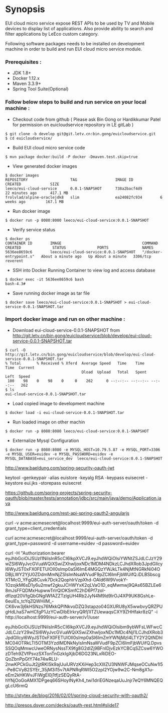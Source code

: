 # Synopsis
EUI cloud micro service expose REST APIs to be used by TV and Mobile devices to display list of applications.  Also provide ability to search and filter applications by LeEco custom category. 

Following software packages needs to be installed on development machine in order to build and run EUI cloud micro service module.
### Prerequisites : 
* JDK 1.8+ 
* Docker 1.12.x
* Maven  3.3.9+
* Spring Tool Suite(Optional)

### Follow below steps to build and run service on your local machine : 
 
* Checkout code from github  ( Please ask Bin Gong or Hardikkumar Patel for permission on euicloudservice repository in LE gitLab )
```
$ git clone -b develop git@git.letv.cn:bin.gong/euicloudservice.git
$ cd euicloudservice/      
```

* Build EUI cloud micro service code 
```
$ mvn package docker:build -P docker -Dmaven.test.skip=true
```

* View generated docker images
```
$ docker images
REPOSITORY                   TAG                 IMAGE ID            CREATED             SIZE
leeco/eui-cloud-service      0.0.1-SNAPSHOT      738a2bacf4d9        22 minutes ago      417.1 MB
frolvlad/alpine-oraclejdk8   slim                ea24082fc934        6 weeks ago         167.1 MB
```

* Run docker image 
``` 
$ docker run -p 8080:8080 leeco/eui-cloud-service:0.0.1-SNAPSHOT 
```

* Verify service status
```
$ docker ps
CONTAINER ID        IMAGE                                    COMMAND                  CREATED              STATUS              PORTS               NAMES
5636ee8659c6        leeco/eui-cloud-service:0.0.1-SNAPSHOT   "/docker-entrypoint.s"   About a minute ago   Up About a minute   3306/tcp          reverent
```

* SSH into Docker Running Container to view log and access database 
```
$ docker exec -it 5636ee8659c6 bash
bash-4.3#
```

* Save running docker image as tar file 
```
$ docker save leeco/eui-cloud-service:0.0.1-SNAPSHOT > eui-cloud-service-0.0.1-SNAPSHOT.tar
```
### Import docker image and run on other machine :  
 
* Download eui-cloud-service-0.0.1-SNAPSHOT from http://git.letv.cn/bin.gong/euicloudservice/blob/develop/eui-cloud-service-0.0.1-SNAPSHOT.tar
```
$ curl -O http://git.letv.cn/bin.gong/euicloudservice/blob/develop/eui-cloud-service-0.0.1-SNAPSHOT.tar
% Total       % Received % Xferd  Average Speed   Time    Time     Time  Current
                                  Dload  Upload   Total   Spent    Left  Speed
 100    98    0    98    0     0    262      0 --:--:-- --:--:-- --:--:--   262
$ ls
eui-cloud-service-0.0.1-SNAPSHOT.tar
```

* Load copied image to development machine 
```
$ docker load -i eui-cloud-service-0.0.1-SNAPSHOT.tar
```

* Run loaded image on other machin 
```
$ docker run -p 8080:8080 leeco/eui-cloud-service:0.0.1-SNAPSHOT
```

* Externalize Mysql Configuration 
```
$ docker run -p 8080:8080 -e MYSQL_HOST=10.79.5.87 -e MYSQL_PORT=3306 -e MYSQL_USER=euidev -e MYSQL_PASSWORD=euidev -e MYSQL_DATABASE=eui_service_dev  leeco/eui-cloud-service:0.0.1-SNAPSHOT
``` 

http://www.baeldung.com/spring-security-oauth-jwt

keytool -genkeypair -alias euistore -keyalg RSA -keypass euisecret -keystore eui.jks  -storepass euisecret

https://github.com/spring-projects/spring-security-oauth/blob/master/tests/annotation/jdbc/src/main/java/demo/Application.java


http://www.baeldung.com/rest-api-spring-oauth2-angularjs


curl -v  acme:acmesecret@localhost:9999/eui-auth-server/oauth/token -d grant_type=client_credentials

curl acme:acmesecret@localhost:9999/eui-auth-server/oauth/token -d grant_type=password -d username=euidev -d password=euidev


curl -H "Authorization:bearer eyJhbGciOiJSUzI1NiIsInR5cCI6IkpXVCJ9.eyJhdWQiOlsiYWNtZSJdLCJzY29wZSI6WyJvcGVuaWQiXSwiZXhwIjoxNDc1MDM4NDkzLCJhdXRob3JpdGllcyI6WyJST0xFX0FETUlOIl0sImp0aSI6ImE4MGQzYWJkLTk4NjMtNGRkNi04ODBjLWY2YjU0ZDdmMmNjZSIsImNsaWVudF9pZCI6ImFjbWUifQ.iDLBSbscgXTMcO_YFgQ8Cuvk7Dck2QophIrVzpXhd-OAld6W9VvokY-1OzojkM6sD1y6u2mwf2gkuJCHWYxK2qLVaO1D_eqMwmwj9QAs65BZLEe68mJsFFQDMxHupwwTrlrQlOKSmfC2hD6Pf7zoI-dflzqt20VfgQbGNgIWfAZZTzlgUH4Rb2JyN4M9ld9lrOJ4XP9UK8GshLe-6eulEs_tcYqZQWHiIM_-CK6vw3j6kHSNzs76MkkQPINkvoDZQ3stapzo04GXURU8yX5wwbvyQRZPUgHdLhaS7wHCfgP1JzYCwDlbEIrkryQRfj1ITZUewaqsCXY9ZHHfakr8zQ" -i http://localhost:9999/eui-auth-server/v1/user



eyJhbGciOiJSUzI1NiIsInR5cCI6IkpXVCJ9.eyJhdWQiOlsibm9ybWFsLWFwcCJdLCJzY29wZSI6WyJvcGVuaWQiXSwiZXhwIjoxNDc1MDc4NjI1LCJhdXRob3JpdGllcyI6WyJST0xFX0FETUlOIl0sImp0aSI6ImZmYWNjMzI4LTY2Y2QtNDhlMC04OTRkLTI5OTM3YzdlMDNkNyIsImNsaWVudF9pZCI6ImFjbWUifQ.DpvsSSQOqMmwcUweORNysNssTX9fg8G2dIZj9BFnIDjvEzkYCBCqSZCsw6YWOzDTeh9ZVfPsvzSXTonTnGzkIgXjbD6DG23NLxRiDEO-QoZbnPpGtY74e74wRLU-2nwKPCkGuJt2jjtRKISk9ajUuiURVzKXiHep3cXIlIZU3NNWFJMqseOCuNw1l5-Pe8CVyB2SYEr_35jM3i15v7tAPNRqRWI5O2zpI2YOjw9w2C-Nm8gX1u-eEm2kHKWvJFiWgEl0j1tfjzSEQyRtA-hYNjOoGoAMX1DPgeq66SHoyINyKh4_twi1driEGNzeqaUuJnjr7eQY6MNQEQgLcU6rmQ


http://stytex.de/blog/2016/02/01/spring-cloud-security-with-oauth2/


http://presos.dsyer.com/decks/oauth-rest.html#slide17
